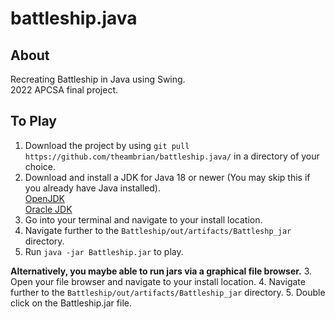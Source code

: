 battleship.java
================

About
----------
Recreating Battleship in Java using Swing.<br>
2022 APCSA final project.


To Play
----------
1. Download the project by using `git pull https://github.com/theambrian/battleship.java/` in a directory of your choice.
2. Download and install a JDK for Java 18 or newer (You may skip this if you already have Java installed).<br>
  [OpenJDK](https://jdk.java.net/18/)<br>
  [Oracle JDK](https://www.oracle.com/java/technologies/downloads/)
3. Go into your terminal and navigate to your install location.
4. Navigate further to the `Battleship/out/artifacts/Battleshp_jar` directory.
5. Run `java -jar Battleship.jar` to play.

**Alternatively, you maybe able to run jars via a graphical file browser.**
3. Open your file browser and navigate to your install location.
4. Navigate further to the `Battleship/out/artifacts/Battleship_jar` directory.
5. Double click on the Battleship.jar file.
